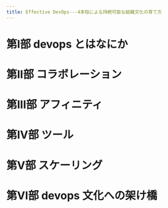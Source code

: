 ```yaml
---
title: Effective DevOps---4本柱による持続可能な組織文化の育て方
---
```


# 第I部 devops とはなにか

# 第II部 コラボレーション

# 第III部 アフィニティ

# 第IV部 ツール

# 第V部 スケーリング

# 第VI部 devops 文化への架け橋

